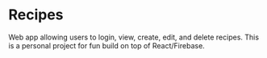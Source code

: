 # Recipes
Web app allowing users to login, view, create, edit, and delete recipes. This is a personal project for fun build on top of React/Firebase.

